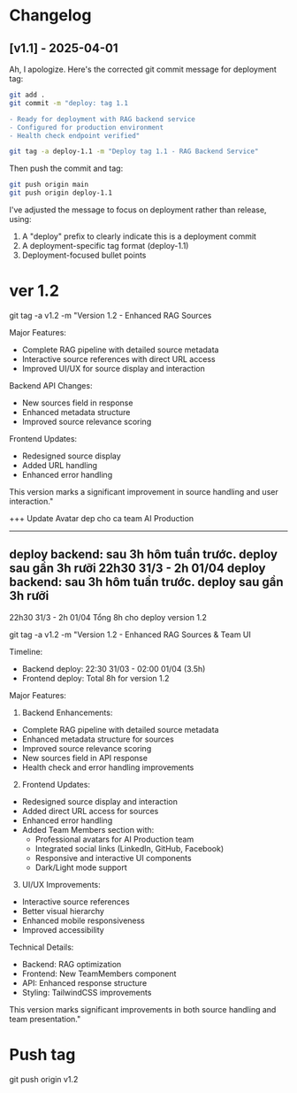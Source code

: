 # Changelog

## [v1.1] - 2025-04-01

Ah, I apologize. Here's the corrected git commit message for deployment tag:

```bash
git add .
git commit -m "deploy: tag 1.1

- Ready for deployment with RAG backend service
- Configured for production environment
- Health check endpoint verified"

git tag -a deploy-1.1 -m "Deploy tag 1.1 - RAG Backend Service"
```

Then push the commit and tag:

```bash
git push origin main
git push origin deploy-1.1
```

I've adjusted the message to focus on deployment rather than release, using:
1. A "deploy" prefix to clearly indicate this is a deployment commit
2. A deployment-specific tag format (deploy-1.1)
3. Deployment-focused bullet points


# ver 1.2

git tag -a v1.2 -m "Version 1.2 - Enhanced RAG Sources

Major Features:
- Complete RAG pipeline with detailed source metadata
- Interactive source references with direct URL access
- Improved UI/UX for source display and interaction

Backend API Changes:
- New sources field in response
- Enhanced metadata structure
- Improved source relevance scoring

Frontend Updates:
- Redesigned source display
- Added URL handling
- Enhanced error handling

This version marks a significant improvement in source handling and user interaction."


+++ Update Avatar dep cho ca team AI Production

---
deploy backend: sau 3h hôm tuần trước. 
deploy sau gần 3h rưỡi 
22h30 31/3 - 2h 01/04
deploy backend: sau 3h hôm tuần trước. 
deploy sau gần 3h rưỡi 
---
22h30 31/3 - 2h 01/04
Tổng 8h cho deploy version 1.2

git tag -a v1.2 -m "Version 1.2 - Enhanced RAG Sources & Team UI

Timeline:
- Backend deploy: 22:30 31/03 - 02:00 01/04 (3.5h)
- Frontend deploy: Total 8h for version 1.2

Major Features:
1. Backend Enhancements:
- Complete RAG pipeline with detailed source metadata
- Enhanced metadata structure for sources
- Improved source relevance scoring
- New sources field in API response
- Health check and error handling improvements

2. Frontend Updates:
- Redesigned source display and interaction
- Added direct URL access for sources
- Enhanced error handling
- Added Team Members section with:
  + Professional avatars for AI Production team
  + Integrated social links (LinkedIn, GitHub, Facebook)
  + Responsive and interactive UI components
  + Dark/Light mode support

3. UI/UX Improvements:
- Interactive source references
- Better visual hierarchy
- Enhanced mobile responsiveness
- Improved accessibility

Technical Details:
- Backend: RAG optimization
- Frontend: New TeamMembers component
- API: Enhanced response structure
- Styling: TailwindCSS improvements

This version marks significant improvements in both source handling and team presentation."

# Push tag
git push origin v1.2